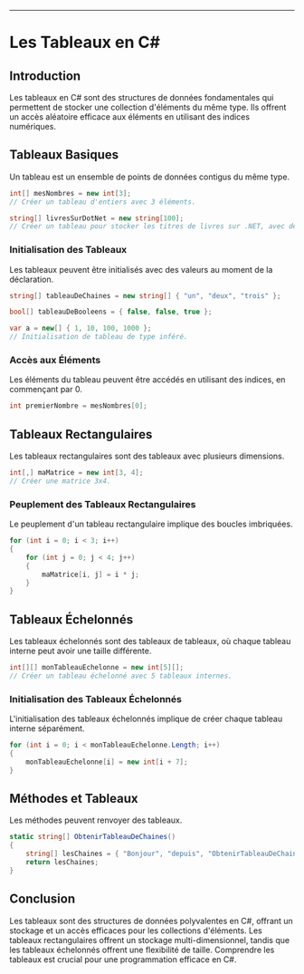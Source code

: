 ************************************

# Les Tableaux en C#

## Introduction
Les tableaux en C# sont des structures de données fondamentales qui permettent de stocker une collection d'éléments du même type. Ils offrent un accès aléatoire efficace aux éléments en utilisant des indices numériques.

## Tableaux Basiques
Un tableau est un ensemble de points de données contigus du même type.

```csharp
int[] mesNombres = new int[3];
// Créer un tableau d'entiers avec 3 éléments.
```

```csharp
string[] livresSurDotNet = new string[100];
// Créer un tableau pour stocker les titres de livres sur .NET, avec de l'espace pour 100 titres.
```

### Initialisation des Tableaux
Les tableaux peuvent être initialisés avec des valeurs au moment de la déclaration.

```csharp
string[] tableauDeChaines = new string[] { "un", "deux", "trois" };
```

```csharp
bool[] tableauDeBooleens = { false, false, true };
```

```csharp
var a = new[] { 1, 10, 100, 1000 };
// Initialisation de tableau de type inféré.
```

### Accès aux Éléments
Les éléments du tableau peuvent être accédés en utilisant des indices, en commençant par 0.

```csharp
int premierNombre = mesNombres[0];
```

## Tableaux Rectangulaires
Les tableaux rectangulaires sont des tableaux avec plusieurs dimensions.

```csharp
int[,] maMatrice = new int[3, 4];
// Créer une matrice 3x4.
```

### Peuplement des Tableaux Rectangulaires
Le peuplement d'un tableau rectangulaire implique des boucles imbriquées.

```csharp
for (int i = 0; i < 3; i++)
{
    for (int j = 0; j < 4; j++)
    {
        maMatrice[i, j] = i * j;
    }
}
```

## Tableaux Échelonnés
Les tableaux échelonnés sont des tableaux de tableaux, où chaque tableau interne peut avoir une taille différente.

```csharp
int[][] monTableauEchelonne = new int[5][];
// Créer un tableau échelonné avec 5 tableaux internes.
```

### Initialisation des Tableaux Échelonnés
L'initialisation des tableaux échelonnés implique de créer chaque tableau interne séparément.

```csharp
for (int i = 0; i < monTableauEchelonne.Length; i++)
{
    monTableauEchelonne[i] = new int[i + 7];
}
```

## Méthodes et Tableaux
Les méthodes peuvent renvoyer des tableaux.

```csharp
static string[] ObtenirTableauDeChaines()
{
    string[] lesChaines = { "Bonjour", "depuis", "ObtenirTableauDeChaines" };
    return lesChaines;
}
```

## Conclusion
Les tableaux sont des structures de données polyvalentes en C#, offrant un stockage et un accès efficaces pour les collections d'éléments. Les tableaux rectangulaires offrent un stockage multi-dimensionnel, tandis que les tableaux échelonnés offrent une flexibilité de taille. Comprendre les tableaux est crucial pour une programmation efficace en C#.